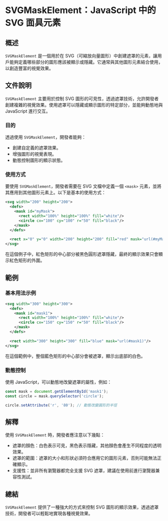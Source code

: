 <!--
Meta Description: # SVGMaskElement：JavaScript 中的 SVG 面具元素 ## 概述 `SVGMaskElement` 是一個用於在 SVG（可縮放向量圖形）中創建遮罩的元素，讓用戶能夠定義哪些部分的圖形應該被顯示或隱藏。它通常與其他圖形元素結合使用，以創造豐富的視覺效果。 ## 文件說明 `...
Meta Keywords: svg, mask, svgmaskelement, width, height
-->

# SVGMaskElement：JavaScript 中的 SVG 面具元素

## 概述
`SVGMaskElement` 是一個用於在 SVG（可縮放向量圖形）中創建遮罩的元素，讓用戶能夠定義哪些部分的圖形應該被顯示或隱藏。它通常與其他圖形元素結合使用，以創造豐富的視覺效果。

## 文件說明
`SVGMaskElement` 主要用於控制 SVG 圖形的可見性，透過遮罩技術，允許開發者創建複雜的視覺效果。使用遮罩可以隱藏或顯示圖形的特定部分，並能夠動態地與 JavaScript 進行交互。

### 目的
透過使用 `SVGMaskElement`，開發者能夠：
- 創建自定義的遮罩效果。
- 增強圖形的視覺表現。
- 動態控制圖形的顯示狀態。

### 使用方式
要使用 `SVGMaskElement`，開發者需要在 SVG 文檔中定義一個 `<mask>` 元素，並將其應用到其他圖形元素上。以下是基本的使用方式：

```xml
<svg width="200" height="200">
  <defs>
    <mask id="myMask">
      <rect width="100%" height="100%" fill="white"/>
      <circle cx="100" cy="100" r="50" fill="black"/>
    </mask>
  </defs>
  
  <rect x="0" y="0" width="200" height="200" fill="red" mask="url(#myMask)"/>
</svg>
```

在這個例子中，紅色矩形的中心部分被黑色圓形遮罩隱藏，最終的顯示效果只會顯示紅色矩形的外圍。

## 範例
### 基本用法示例
```xml
<svg width="300" height="300">
  <defs>
    <mask id="mask1">
      <rect width="100%" height="100%" fill="white"/>
      <circle cx="150" cy="150" r="50" fill="black"/>
    </mask>
  </defs>
  
  <rect width="300" height="300" fill="blue" mask="url(#mask1)"/>
</svg>
```
在這個範例中，整個藍色矩形的中心部分會被遮罩，顯示出底部的白色。

### 動態控制
使用 JavaScript，可以動態地改變遮罩的屬性，例如：

```javascript
const mask = document.getElementById('mask1');
const circle = mask.querySelector('circle');

circle.setAttribute('r', '80'); // 動態改變圓形的半徑
```

## 解釋
使用 `SVGMaskElement` 時，開發者應注意以下幾點：
- 遮罩的顏色：白色表示可見，黑色表示隱藏，其他顏色會產生不同程度的透明效果。
- 遮罩的範圍：遮罩的大小和形狀必須符合應用它的圖形元素，否則可能無法正確顯示。
- 支援性：並非所有瀏覽器都完全支援 SVG 遮罩，建議在使用前進行瀏覽器兼容性測試。

## 總結
`SVGMaskElement` 提供了一種強大的方式來控制 SVG 圖形的顯示效果，透過遮罩技術，開發者可以輕鬆地實現各種視覺效果。